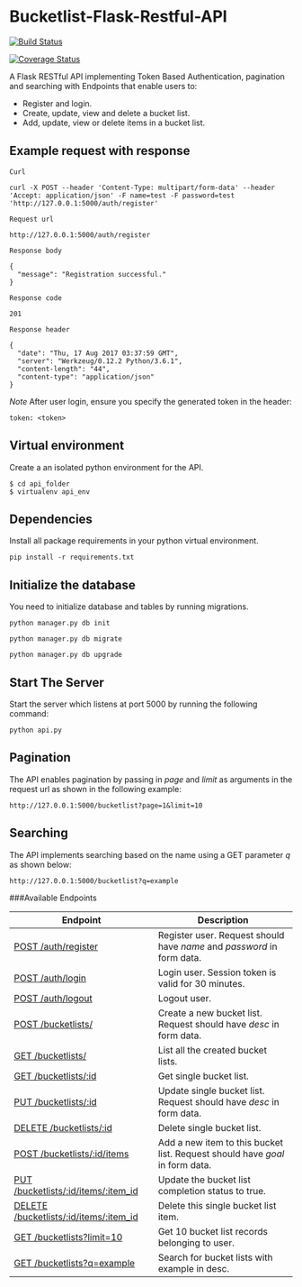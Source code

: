# Bucketlist-Flask-Restful-API

[![Build Status](https://travis-ci.org/iankigen/Bucketlist-Flask-RESTful-API.svg?branch=master)](https://travis-ci.org/iankigen/Bucketlist-Flask-RESTful-API)

[![Coverage Status](https://coveralls.io/repos/github/iankigen/Bucketlist-Flask-RESTful-API/badge.svg?branch=master)](https://coveralls.io/github/iankigen/Bucketlist-Flask-RESTful-API?branch=master)

A Flask RESTful API implementing Token Based Authentication, pagination and searching with Endpoints that enable users to:

- Register and login.
- Create, update, view and delete a bucket list.
- Add, update, view or delete items in a bucket list.

## Example request with response 

```
Curl

curl -X POST --header 'Content-Type: multipart/form-data' --header 'Accept: application/json' -F name=test -F password=test  'http://127.0.0.1:5000/auth/register'

Request url

http://127.0.0.1:5000/auth/register

Response body

{
  "message": "Registration successful."
}

Response code

201

Response header

{
  "date": "Thu, 17 Aug 2017 03:37:59 GMT",
  "server": "Werkzeug/0.12.2 Python/3.6.1",
  "content-length": "44",
  "content-type": "application/json"
}
```

*Note* After user login, ensure you  specify the generated token in the header:
```
token: <token>
```
## Virtual environment

Create a an isolated python environment for the API.

```
$ cd api_folder
$ virtualenv api_env
```

## Dependencies
Install all package requirements in your python virtual environment.
```
pip install -r requirements.txt
```
## Initialize the database
You need to initialize database and tables by running migrations.

```
python manager.py db init

python manager.py db migrate

python manager.py db upgrade

```

## Start The Server
Start the server which listens at port 5000 by running the following command:
```
python api.py
```

## Pagination

The API enables pagination by passing in *page* and *limit* as arguments in the request url as shown in the following example:

```
http://127.0.0.1:5000/bucketlist?page=1&limit=10

```

## Searching

The API implements searching based on the name using a GET parameter *q* as shown below:

```
http://127.0.0.1:5000/bucketlist?q=example
```

###Available Endpoints

| Endpoint | Description |
| ---- | --------------- |
| [POST /auth/register](#) |  Register user. Request should have _name_ and _password_ in form data. |
| [POST /auth/login](#) | Login user. Session token is valid for 30 minutes. |
| [POST /auth/logout](#) | Logout user. |
| [POST /bucketlists/](#) | Create a new bucket list. Request should have _desc_ in form data. |
| [GET /bucketlists/](#) | List all the created bucket lists. |
| [GET /bucketlists/:id](#) | Get single bucket list. |
| [PUT /bucketlists/:id](#) | Update single bucket list. Request should have _desc_ in form data. |
| [DELETE /bucketlists/:id](#) | Delete single bucket list. |
| [POST /bucketlists/:id/items](#) | Add a new item to this bucket list. Request should have _goal_ in form data. |
| [PUT /bucketlists/:id/items/:item_id](#) | Update the bucket list completion status to true. |
| [DELETE /bucketlists/:id/items/:item_id](#) | Delete this single bucket list item. |
| [GET /bucketlists?limit=10](#) | Get 10 bucket list records belonging to user. |
| [GET /bucketlists?q=example](#) | Search for bucket lists with example in desc. |
